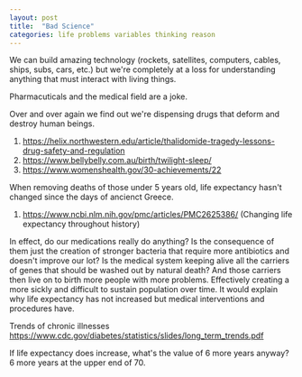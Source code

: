 ```yaml
---
layout: post
title:  "Bad Science"
categories: life problems variables thinking reason
---
```


We can build amazing technology (rockets, satellites, computers, cables, ships, subs, cars, etc.) but we're completely at a loss for understanding anything that must interact with living things.

Pharmacuticals and the medical field are a joke.

Over and over again we find out we're dispensing drugs that deform and destroy human beings.

1. https://helix.northwestern.edu/article/thalidomide-tragedy-lessons-drug-safety-and-regulation
2. https://www.bellybelly.com.au/birth/twilight-sleep/
3. https://www.womenshealth.gov/30-achievements/22

When removing deaths of those under 5 years old, life expectancy hasn't changed since the days of ancienct Greece.

1. https://www.ncbi.nlm.nih.gov/pmc/articles/PMC2625386/ (Changing life expectancy throughout history)

In effect, do our medications really do anything? Is the consequence of them just the creation of stronger bacteria that require more antibiotics and doesn't improve our lot?
Is the medical system keeping alive all the carriers of genes that should be washed out by natural death? And those carriers then live on to birth more people with more problems.
Effectively creating a more sickly and difficult to sustain population over time. It would explain why life expectancy has not increased but medical interventions and procedures have.

Trends of chronic illnesses
https://www.cdc.gov/diabetes/statistics/slides/long_term_trends.pdf

If life expectancy does increase, what's the value of 6 more years anyway? 6 more years at the upper end of 70.


